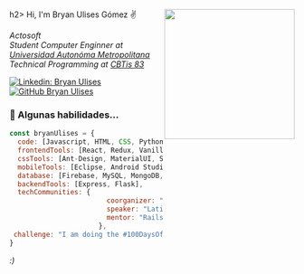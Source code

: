 h2> Hi, I'm Bryan Ulises Gómez ✌</h2>
<img align='right' src="https://media.giphy.com/media/du3J3cXyzhj75IOgvA/giphy.gif" width="230">
<p><em
  Frontend Developer at <a href="https://www.thoughtworks.com">Actosoft</a></br>
  Student Computer Enginner at <a href="http://www.unb.br">Universidad Autonóma Metropolitana</a></br>
  Technical Programming at <a href="https://www.thoughtworks.com">CBTis 83</a> 
</em></p>

[![Linkedin: Bryan Ulises](https://img.shields.io/badge/-thaianebraga-blue?style=flat-square&logo=Linkedin&logoColor=white&link=https://www.linkedin.com/in/bryan-ulises-g%C3%B3mez-80644518a/)](https://www.linkedin.com/in/bryan-ulises-g%C3%B3mez-80644518a/)
[![GitHub Bryan Ulises](https://img.shields.io/github/followers/thaiane?label=follow&style=social)](https://github.com/UlisesGomezDW)


###  🎯 Algunas habilidades...  

```javascript
const bryanUlises = {
  code: [Javascript, HTML, CSS, Python, Java, C#, PHP],
  frontendTools: [React, Redux, Vanilla, JQuery],
  cssTools: [Ant-Design, MaterialUI, Sass, Bootstrap, Styled-Components, css-modules],
  mobileTools: [Eclipse, Android Studio],
  database: [Firebase, MySQL, MongoDB, SQlite],
  backendTools: [Express, Flask],
  techCommunities: {
                        coorganizer: "AfroPython",
                        speaker: "Latinity",
                        mentor: "RailsGirls POA"
                      },
 challenge: "I am doing the #100DaysOfCode challenge focused on react and typescript"
}
```
<em><b></b> :)</em>
